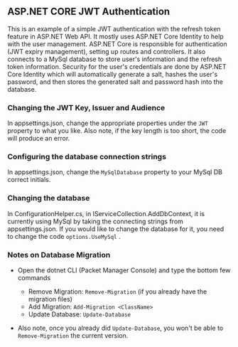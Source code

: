 ## ASP.NET CORE JWT Authentication
This is an example of a simple JWT authentication with the refresh token feature in ASP.NET Web API. It mostly uses ASP.NET Core Identity to help with the user management. ASP.NET Core is responsible for authentication (JWT expiry management), setting up routes and controllers. It also connects to a MySql database to store user's information and the refresh token information. Security for the user's credentials are done by ASP.NET Core Identity which will automatically generate a salt, hashes the user's password, and then stores the generated salt and password hash into the database.

### Changing the JWT Key, Issuer and Audience
In appsettings.json, change the appropriate properties under the `JWT` property to what you like. Also note, if the key length is too short, the code will produce an error.

### Configuring the database connection strings
In appsettings.json, change the `MySqlDatabase` property to your MySql DB correct initials.

### Changing the database
In ConfigurationHelper.cs, in IServiceCollection.AddDbContext, it is currently using MySql by taking the connecting strings from appsettings.json. If you would like to change the database for it, you need to change the code `options.UseMySql` .

### Notes on Database Migration
- Open the dotnet CLI (Packet Manager Console) and type the bottom few commands
  - Remove Migration: `Remove-Migration` (if you already have the migration files)
  - Add Migration: `Add-Migration <ClassName>`
  - Update Database: `Update-Database`

- Also note, once you already did `Update-Database`, you won't be able to `Remove-Migration` the current version.